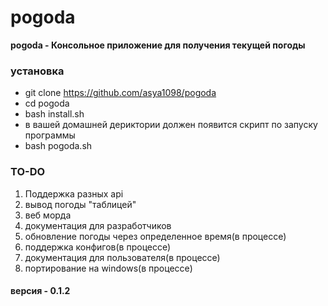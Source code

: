 # pogoda

**pogoda - Консольное приложение для получения текущей погоды**

### установка 
- git clone https://github.com/asya1098/pogoda
- cd pogoda
- bash install.sh
- в вашей домашней дериктории должен появится скрипт по запуску программы
- bash pogoda.sh

### TO-DO 
1. Поддержка разных api 
2. вывод погоды "таблицей"
3. веб морда
4. документация для разработчиков
5. обновление погоды через определенное время(в процессе)
6. поддержка конфигов(в процессе)
7. документация для пользователя(в процессе)
8. портирование на windows(в процессе)
#### версия - 0.1.2